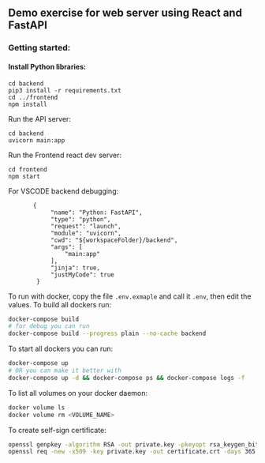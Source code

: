 ## Demo exercise for web server using React and FastAPI

### Getting started:

#### Install Python libraries:

```
cd backend
pip3 install -r requirements.txt
cd ../frontend
npm install
```

Run the API server:

```
cd backend
uvicorn main:app
```

Run the Frontend react dev server:

```
cd frontend
npm start
```

For VSCODE backend debugging:

```
       {
            "name": "Python: FastAPI",
            "type": "python",
            "request": "launch",
            "module": "uvicorn",
            "cwd": "${workspaceFolder}/backend",
            "args": [
                "main:app"
            ],
            "jinja": true,
            "justMyCode": true
        }
```
To run with docker, copy the file `.env.exmaple` and call it `.env`, then edit the values.
To build all dockers run:
```bash
docker-compose build
# for debug you can run
docker-compose build --progress plain --no-cache backend
```
To start all dockers you can run: 
```bash
docker-compose up
# OR you can make it better with
docker-compose up -d && docker-compose ps && docker-compose logs -f
```
To list all volumes on your docker daemon:
```bash
docker volume ls
docker volume rm <VOLUME_NAME>
```
To create self-sign certificate:
```bash
openssl genpkey -algorithm RSA -out private.key -pkeyopt rsa_keygen_bits:2048
openssl req -new -x509 -key private.key -out certificate.crt -days 365
```
